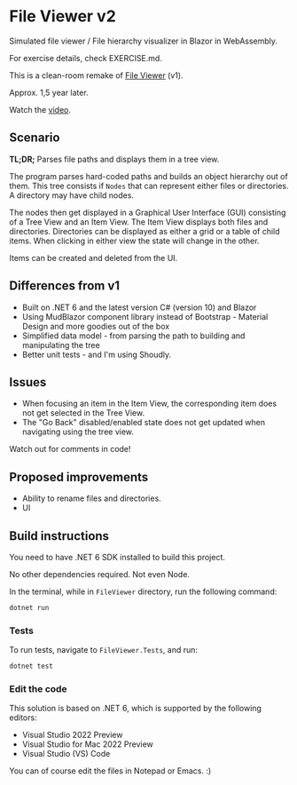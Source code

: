 ﻿# File Viewer v2

Simulated file viewer / File hierarchy visualizer in Blazor in WebAssembly.

For exercise details, check EXERCISE.md.

This is a clean-room remake of [File Viewer](https://github.com/robertsundstrom/FileViewer) (v1). 

Approx. 1,5 year later.

Watch the [video](https://www.youtube.com/watch?v=kWz61jGjuKM).

## Scenario

**TL;DR;** Parses file paths and displays them in a tree view.

The program parses hard-coded paths and builds an object hierarchy out of them. This tree consists if ```Nodes``` that can represent either files or directories. A directory may have child nodes.

The nodes then get displayed in a Graphical User Interface (GUI) consisting of a Tree View and an Item View. The Item View displays both files and directories. Directories can be displayed as either a grid or a table of child items. When clicking in either view the state will change in the other.

Items can be created and deleted from the UI.

## Differences from v1

* Built on .NET 6 and the latest version C# (version 10) and Blazor
* Using MudBlazor component library instead of Bootstrap - Material Design and more goodies out of the box
* Simplified data model - from parsing the path to building and manipulating the tree
* Better unit tests - and I'm using Shoudly.

## Issues
* When focusing an item in the Item View, the corresponding item does not get selected in the Tree View.
* The "Go Back" disabled/enabled state does not get updated when navigating using the tree view.

Watch out for comments in code!

## Proposed improvements
* Ability to rename files and directories.
* UI

## Build instructions

You need to have .NET 6 SDK installed to build this project.

No other dependencies required. Not even Node.

In the terminal, while in ```FileViewer``` directory, run the following command:

```sh
dotnet run
```

### Tests

To run tests, navigate to ```FileViewer.Tests```, and run:

```sh
dotnet test
```

### Edit the code

This solution is based on .NET 6, which is supported by the following editors:

* Visual Studio 2022 Preview 
* Visual Studio for Mac 2022 Preview
* Visual Studio (VS) Code

You can of course edit the files in Notepad or Emacs. :) 

